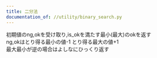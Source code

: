 ```yaml
---
title: 二分法
documentation_of: //utility/binary_search.py
---
```


初期値のng,okを受け取り,is_okを満たす最小(最大)のokを返す  
ng,okはとり得る最小の値-1 とり得る最大の値+1  
最大最小が逆の場合はよしなにひっくり返す


